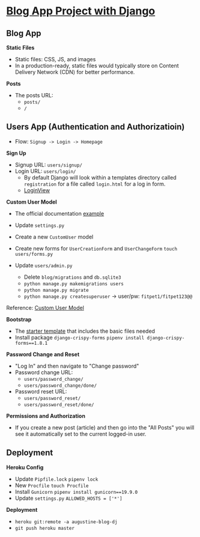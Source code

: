 # [Blog App Project with Django](https://augustine-blog-dj.herokuapp.com/)

## Blog App

**Static Files**
- Static files: CSS, JS, and images
- In a production-ready, static files would typically store on Content Delivery Network (CDN) for better performance.

**Posts**
- The posts URL: 
    - `posts/`
    - `/`

## Users App (Authentication and Authorizatioin)
- Flow: `Signup -> Login -> Homepage`

**Sign Up**
- Signup URL: `users/signup/`
- Login URL: `users/login/`
    - By default Django will look within a templates directory called `registration` for a file called `login.html` for a log in form.
    - [LoginView](https://docs.djangoproject.com/en/3.0/topics/auth/default/#django.contrib.auth.views.LoginView)

**Custom User Model**
-  The official documentation [example](https://docs.djangoproject.com/en/3.0/topics/auth/customizing/#a-full-example)
- Update `settings.py`
- Create a new `CustomUser` model

- Create new forms for `UserCreationForm` and `UserChangeForm`
`touch users/forms.py`

- Update `users/admin.py`
    - Delete `blog/migrations` and `db.sqlite3`
    - `python manage.py makemigrations users`
    - `python manage.py migrate`
    - `python manage.py createsuperuser` -> user/pw: `fitpet1/fitpet123@@`

Reference: [Custom User Model](https://learndjango.com/tutorials/django-custom-user-model)

**Bootstrap**
- The [starter template](https://getbootstrap.com/docs/4.1/getting-started/introduction/) that includes the basic files needed
- Install package `django-crispy-forms`
`pipenv install django-crispy-forms==1.8.1`

**Password Change and Reset**
- "Log In" and then navigate to "Change password"
- Password change URL: 
    - `users/password_change/`
    - `users/password_change/done/`
- Password reset URL: 
    - `users/password_reset/`
    - `users/password_reset/done/`

**Permissions and Authorization**
- If you create a new post (article) and then go into the "All Posts" you will see it automatically set to the current logged-in user.

## Deployment
**Heroku Config**
- Update `Pipfile.lock`
`pipenv lock`
- New `Procfile`
`touch Procfile`
- Install `Gunicorn`
`pipenv install gunicorn==19.9.0`
- Update `settings.py`
`ALLOWED_HOSTS = ['*']`

**Deployment**
- `heroku git:remote -a augustine-blog-dj`
- `git push heroku master`